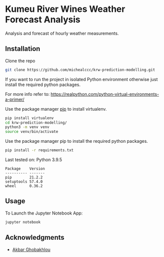 # Kumeu River Wines Weather Forecast Analysis

Analysis and forecast of hourly weather measurements.

## Installation

Clone the repo

```bash
git clone https://github.com/michealccc/krw-prediction-modelling.git
```

If you want to run the project in isolated Python environment otherwise just install the required python packages.

For more info refer to: https://realpython.com/python-virtual-environments-a-primer/

Use the package manager [pip](https://pip.pypa.io/en/stable/) to install virtualenv.

```bash
pip install virtualenv
cd krw-prediction-modelling/
python3 -m venv venv
source venv/bin/activate
```

Use the package manager pip to install the required python packages.

```bash
pip install -r requirements.txt
```

Last tested on:
Python 3.9.5

```text
Package    Version
---------- -------
pip        21.2.2
setuptools 57.4.0
wheel      0.36.2
```

## Usage

To Launch the Jupyter Notebook App:

```bash
jupyter notebook
```

## Acknowledgments

* [Akbar Ghobakhlou](https://github.com/matiassingers/awesome-readme)
